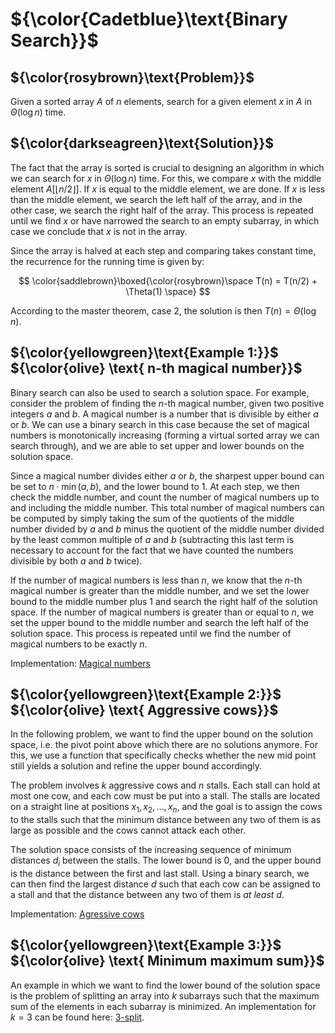 # ${\color{Cadetblue}\text{Binary Search}}$

## ${\color{rosybrown}\text{Problem}}$

Given a sorted array $A$ of $n$ elements, search for a given element $x$ in $A$ in $\Theta(\log n)$ time.

## ${\color{darkseagreen}\text{Solution}}$

The fact that the array is sorted is crucial to designing an algorithm in which we can search for $x$ in $\Theta(\log n)$ time. For this, we compare $x$ with the middle element $A[\lfloor n/2 \rfloor]$. If $x$ is equal to the middle element, we are done. If $x$ is less than the middle element, we search the left half of the array, and in the other case, we search the right half of the array. This process is repeated until we find $x$ or have narrowed the search to an empty subarray, in which case we conclude that $x$ is not in the array.

Since the array is halved at each step and comparing takes constant time, the recurrence for the running time is given by:

$$
\color{saddlebrown}\boxed{\color{rosybrown}\space T(n) = T(n/2) + \Theta(1) \space}
$$

According to the master theorem, case 2, the solution is then $T(n) = \Theta(\log n)$.

## ${\color{yellowgreen}\text{Example 1:}}$ ${\color{olive} \text{ n-th magical number}}$

Binary search can also be used to search a solution space. For example, consider the problem of finding the $n$-th magical number, given two positive integers $a$ and $b$. A magical number is a number that is divisible by either $a$ or $b$. We can use a binary search in this case because the set of magical numbers is monotonically increasing (forming a virtual sorted array we can search through), and we are able to set upper and lower bounds on the solution space.  

Since a magical number divides either $a$ or $b$, the sharpest upper bound can be set to $n \cdot \min(a, b)$, and the lower bound to 1. At each step, we then check the middle number, and count the number of magical numbers up to and including the middle number. This total number of magical numbers can be computed by simply taking the sum of the quotients of the middle number divided by $a$ and $b$ minus the quotient of the middle number divided by the least common multiple of $a$ and $b$ (subtracting this last term is necessary to account for the fact that we have counted the numbers divisible by both $a$ and $b$ twice).  

If the number of magical numbers is less than $n$, we know that the $n$-th magical number is greater than the middle number, and we set the lower bound to the middle number plus 1 and search the right half of the solution space. If the number of magical numbers is greater than or equal to $n$, we set the upper bound to the middle number and search the left half of the solution space. This process is repeated until we find the number of magical numbers to be exactly $n$.

Implementation: [Magical numbers](magic/magic.c)

## ${\color{yellowgreen}\text{Example 2:}}$ ${\color{olive} \text{ Aggressive cows}}$

In the following problem, we want to find the upper bound on the solution space, i.e. the pivot point above which there are no solutions anymore. For this, we use a function that specifically checks whether the new mid point still yields a solution and refine the upper bound accordingly.

The problem involves $k$ aggressive cows and $n$ stalls. Each stall can hold at most one cow, and each cow must be put into a stall. The stalls are located on a straight line at positions $x_1, x_2, \dots, x_n$, and the goal is to assign the cows to the stalls such that the minimum distance between any two of them is as large as possible and the cows cannot attack each other.

The solution space consists of the increasing sequence of minimum distances $d_i$ between the stalls. The lower bound is 0, and the upper bound is the distance between the first and last stall. Using a binary search, we can then find the largest distance $d$ such that each cow can be assigned to a stall and that the distance between any two of them is *at least* $d$.

Implementation: [Agressive cows](cows/cows.c)

## ${\color{yellowgreen}\text{Example 3:}}$ ${\color{olive} \text{ Minimum maximum sum}}$

An example in which we want to find the lower bound of the solution space is the problem of splitting an array into $k$ subarrays such that the maximum sum of the elements in each subarray is minimized. An implementation for $k = 3$ can be found here: [3-split](https://github.com/pl3onasm/Imperative-programming/blob/main/IP-Finals/2018/problem4/prob4-2.c).
